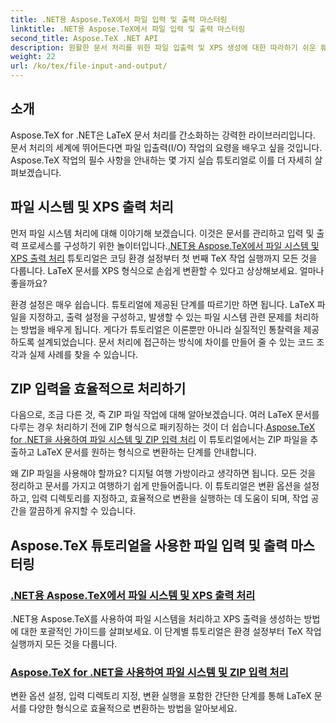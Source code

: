```yaml
---
title: .NET용 Aspose.TeX에서 파일 입력 및 출력 마스터링
linktitle: .NET용 Aspose.TeX에서 파일 입력 및 출력 마스터링
second_title: Aspose.TeX .NET API
description: 원활한 문서 처리를 위한 파일 입출력 및 XPS 생성에 대한 따라하기 쉬운 튜토리얼을 통해 .NET용 Aspose.TeX의 강력한 기능을 활용해보세요.
weight: 22
url: /ko/tex/file-input-and-output/
---
```

## 소개

Aspose.TeX for .NET은 LaTeX 문서 처리를 간소화하는 강력한 라이브러리입니다. 문서 처리의 세계에 뛰어든다면 파일 입출력(I/O) 작업의 요령을 배우고 싶을 것입니다. Aspose.TeX 작업의 필수 사항을 안내하는 몇 가지 실습 튜토리얼로 이를 더 자세히 살펴보겠습니다.

## 파일 시스템 및 XPS 출력 처리

먼저 파일 시스템 처리에 대해 이야기해 보겠습니다. 이것은 문서를 관리하고 입력 및 출력 프로세스를 구성하기 위한 놀이터입니다.[.NET용 Aspose.TeX에서 파일 시스템 및 XPS 출력 처리](./handle-filesystem-and-xps-output/) 튜토리얼은 코딩 환경 설정부터 첫 번째 TeX 작업 실행까지 모든 것을 다룹니다. LaTeX 문서를 XPS 형식으로 손쉽게 변환할 수 있다고 상상해보세요. 얼마나 좋을까요? 

환경 설정은 매우 쉽습니다. 튜토리얼에 제공된 단계를 따르기만 하면 됩니다. LaTeX 파일을 지정하고, 출력 설정을 구성하고, 발생할 수 있는 파일 시스템 관련 문제를 처리하는 방법을 배우게 됩니다. 게다가 튜토리얼은 이론뿐만 아니라 실질적인 통찰력을 제공하도록 설계되었습니다. 문서 처리에 접근하는 방식에 차이를 만들어 줄 수 있는 코드 조각과 실제 사례를 찾을 수 있습니다.

## ZIP 입력을 효율적으로 처리하기

다음으로, 조금 다른 것, 즉 ZIP 파일 작업에 대해 알아보겠습니다. 여러 LaTeX 문서를 다루는 경우 처리하기 전에 ZIP 형식으로 패키징하는 것이 더 쉽습니다.[Aspose.TeX for .NET을 사용하여 파일 시스템 및 ZIP 입력 처리](./handle-filesystem-and-zip-inputs/) 이 튜토리얼에서는 ZIP 파일을 추출하고 LaTeX 문서를 원하는 형식으로 변환하는 단계를 안내합니다.

왜 ZIP 파일을 사용해야 할까요? 디지털 여행 가방이라고 생각하면 됩니다. 모든 것을 정리하고 문서를 가지고 여행하기 쉽게 만들어줍니다. 이 튜토리얼은 변환 옵션을 설정하고, 입력 디렉토리를 지정하고, 효율적으로 변환을 실행하는 데 도움이 되며, 작업 공간을 깔끔하게 유지할 수 있습니다. 

## Aspose.TeX 튜토리얼을 사용한 파일 입력 및 출력 마스터링
### [.NET용 Aspose.TeX에서 파일 시스템 및 XPS 출력 처리](./handle-filesystem-and-xps-output/)
.NET용 Aspose.TeX를 사용하여 파일 시스템을 처리하고 XPS 출력을 생성하는 방법에 대한 포괄적인 가이드를 살펴보세요. 이 단계별 튜토리얼은 환경 설정부터 TeX 작업 실행까지 모든 것을 다룹니다.
### [Aspose.TeX for .NET을 사용하여 파일 시스템 및 ZIP 입력 처리](./handle-filesystem-and-zip-inputs/)
변환 옵션 설정, 입력 디렉토리 지정, 변환 실행을 포함한 간단한 단계를 통해 LaTeX 문서를 다양한 형식으로 효율적으로 변환하는 방법을 알아보세요.